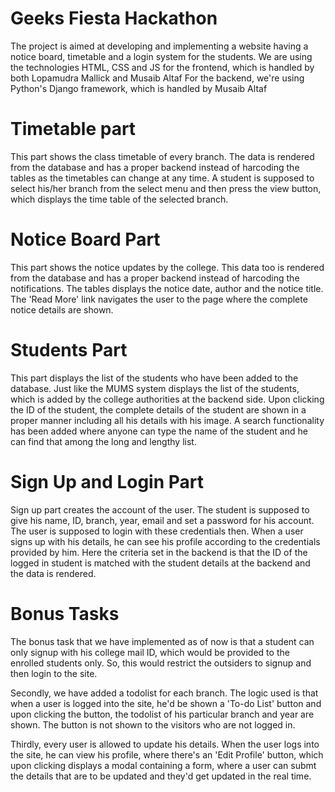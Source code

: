 # Geeks Fiesta Hackathon
The project is aimed at developing and implementing a website having a notice board, timetable and a login system for the students.
We are using the technologies HTML, CSS and JS for the frontend, which is handled by both Lopamudra Mallick and Musaib Altaf
For the backend, we're using Python's Django framework, which is handled by Musaib Altaf

# Timetable part
This part shows the class timetable of every branch. The data is rendered from the database and has a proper backend instead of harcoding the tables as the timetables can change at any time. A student is supposed to select his/her branch from the select menu and then press the view button, which displays the time table of the selected branch.

# Notice Board Part
This part shows the notice updates by the college. This data too is rendered from the database and has a proper backend instead of harcoding the notifications. The tables displays the notice date, author and the notice title. The 'Read More' link navigates the user to the page where the complete notice details are shown.


# Students Part
This part displays the list of the students who have been added to the database. Just like the MUMS system displays the list of the students, which is added by the college authorities at the backend side. Upon clicking the ID of the student, the complete details of the student are shown in a proper manner including all his details with his image. A search functionality has been added where anyone can type the name of the student and he can find that among the long and lengthy list.


# Sign Up and Login Part
Sign up part creates the account of the user. The student is supposed to give his name, ID, branch, year, email and set a password for his account. The user is supposed to login with these credentials then. When a user signs up with his details, he can see his profile according to the credentials provided by him. Here the criteria set in the backend is that the ID of the logged in student is matched with the student details at the backend and the data is rendered.

# Bonus Tasks
The bonus task that we have implemented as of now is that a student can only signup with his college mail ID, which would be provided to the enrolled students only. So, this would restrict the outsiders to signup and then login to the site.

Secondly, we have added a todolist for each branch. The logic used is that when a user is logged into the site, he'd be shown a 'To-do List' button and upon clicking the button, the todolist of his particular branch and year are shown. The button is not shown to the visitors who are not logged in.

Thirdly, every user is allowed to update his details. When the user logs into the site, he can view his profile, where there's an 'Edit Profile' button, which upon clicking displays a modal containing a form, where a user can submt the details that are to be updated and they'd get updated in the real time.
